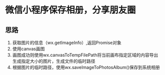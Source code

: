 # 微信小程序保存相册，分享朋友圈
## 思路
1. 获取图片的信息（wx.getImageInfo）,返回Promise对象  
2. 使用canvas画图  
3. 画图成功则使用wx.canvasToTempFilePath将当前画布指定区域的内容导出生成指定大小的图片，生成文件的临时路径  
4. 根据图片的临时路径，使用wx.saveImageToPhotosAlbum()保存到系统相册  
